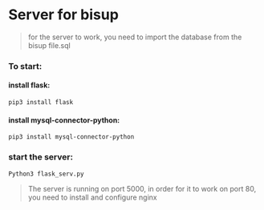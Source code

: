 # Server for bisup


> for the server to work, you need to import
> the database from the bisup file.sql


### To start:

#### install flask:


```
pip3 install flask
```

#### install mysql-connector-python:

```
pip3 install mysql-connector-python
```
### start the server:
```
Python3 flask_serv.py
```

> The server is running on port 5000, in order for it to work on port 80,
> you need to install and configure nginx



